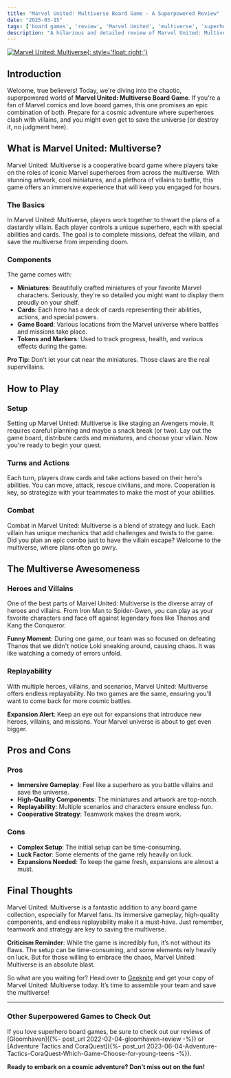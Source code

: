 ```yaml
---
title: "Marvel United: Multiverse Board Game - A Superpowered Review"
date: "2025-03-15"
tags: ['board games', 'review', 'Marvel United', 'multiverse', 'superheroes']
description: "A hilarious and detailed review of Marvel United: Multiverse Board Game. Find out why this game is a must-have for Marvel fans and board game enthusiasts!"
---
```


[![Marvel United: Multiverse](https://i.imgur.com/Jm8ynpT.jpg){: style='float: right;'}](https://i.imgur.com/Jm8ynpT.jpg)

## Introduction

Welcome, true believers! Today, we're diving into the chaotic, superpowered world of **Marvel United: Multiverse Board Game**. If you're a fan of Marvel comics and love board games, this one promises an epic combination of both. Prepare for a cosmic adventure where superheroes clash with villains, and you might even get to save the universe (or destroy it, no judgment here).

## What is Marvel United: Multiverse?

Marvel United: Multiverse is a cooperative board game where players take on the roles of iconic Marvel superheroes from across the multiverse. With stunning artwork, cool miniatures, and a plethora of villains to battle, this game offers an immersive experience that will keep you engaged for hours.

### The Basics

In Marvel United: Multiverse, players work together to thwart the plans of a dastardly villain. Each player controls a unique superhero, each with special abilities and cards. The goal is to complete missions, defeat the villain, and save the multiverse from impending doom.

### Components

The game comes with:
- **Miniatures**: Beautifully crafted miniatures of your favorite Marvel characters. Seriously, they're so detailed you might want to display them proudly on your shelf.
- **Cards**: Each hero has a deck of cards representing their abilities, actions, and special powers.
- **Game Board**: Various locations from the Marvel universe where battles and missions take place.
- **Tokens and Markers**: Used to track progress, health, and various effects during the game.

**Pro Tip**: Don't let your cat near the miniatures. Those claws are the real supervillains.

## How to Play

### Setup

Setting up Marvel United: Multiverse is like staging an Avengers movie. It requires careful planning and maybe a snack break (or two). Lay out the game board, distribute cards and miniatures, and choose your villain. Now you're ready to begin your quest.

### Turns and Actions

Each turn, players draw cards and take actions based on their hero's abilities. You can move, attack, rescue civilians, and more. Cooperation is key, so strategize with your teammates to make the most of your abilities.

### Combat

Combat in Marvel United: Multiverse is a blend of strategy and luck. Each villain has unique mechanics that add challenges and twists to the game. Did you plan an epic combo just to have the villain escape? Welcome to the multiverse, where plans often go awry.

## The Multiverse Awesomeness

### Heroes and Villains

One of the best parts of Marvel United: Multiverse is the diverse array of heroes and villains. From Iron Man to Spider-Gwen, you can play as your favorite characters and face off against legendary foes like Thanos and Kang the Conqueror.

**Funny Moment**: During one game, our team was so focused on defeating Thanos that we didn't notice Loki sneaking around, causing chaos. It was like watching a comedy of errors unfold.

### Replayability

With multiple heroes, villains, and scenarios, Marvel United: Multiverse offers endless replayability. No two games are the same, ensuring you'll want to come back for more cosmic battles.

**Expansion Alert**: Keep an eye out for expansions that introduce new heroes, villains, and missions. Your Marvel universe is about to get even bigger.

## Pros and Cons

### Pros

- **Immersive Gameplay**: Feel like a superhero as you battle villains and save the universe.
- **High-Quality Components**: The miniatures and artwork are top-notch.
- **Replayability**: Multiple scenarios and characters ensure endless fun.
- **Cooperative Strategy**: Teamwork makes the dream work.

### Cons

- **Complex Setup**: The initial setup can be time-consuming.
- **Luck Factor**: Some elements of the game rely heavily on luck.
- **Expansions Needed**: To keep the game fresh, expansions are almost a must.

## Final Thoughts

Marvel United: Multiverse is a fantastic addition to any board game collection, especially for Marvel fans. Its immersive gameplay, high-quality components, and endless replayability make it a must-have. Just remember, teamwork and strategy are key to saving the multiverse.

**Criticism Reminder**: While the game is incredibly fun, it’s not without its flaws. The setup can be time-consuming, and some elements rely heavily on luck. But for those willing to embrace the chaos, Marvel United: Multiverse is an absolute blast.

So what are you waiting for? Head over to [Geeknite](https://geeknite.com) and get your copy of Marvel United: Multiverse today. It’s time to assemble your team and save the multiverse!

---

### Other Superpowered Games to Check Out

If you love superhero board games, be sure to check out our reviews of [Gloomhaven]({%- post_url 2022-02-04-gloomhaven-review -%}) or [Adventure Tactics and CoraQuest]({%- post_url 2023-06-04-Adventure-Tactics-CoraQuest-Which-Game-Choose-for-young-teens -%}).

**Ready to embark on a cosmic adventure? Don’t miss out on the fun!**
